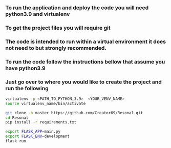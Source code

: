 ### To run the application and deploy the code you will need python3.9 and virtualenv
### To get the project files you will require git

### The code is intended to run within a virtual environment it does not need to but strongly recommended. 
### To run the code follow the instructions bellow that assume you have python3.9
### Just go over to where you would like to create the project and run the following
```sh 
virtualenv -p <PATH_TO_PYTHON_3.9>  <YOUR_VENV_NAME>
source virtualenv_name/bin/activate

git clone -b master https://github.com/Creator69/Resonal.git
cd Resonal
pip install -r requirements.txt

export FLASK_APP=main.py
export FLASK_ENV=development
flask run
```
